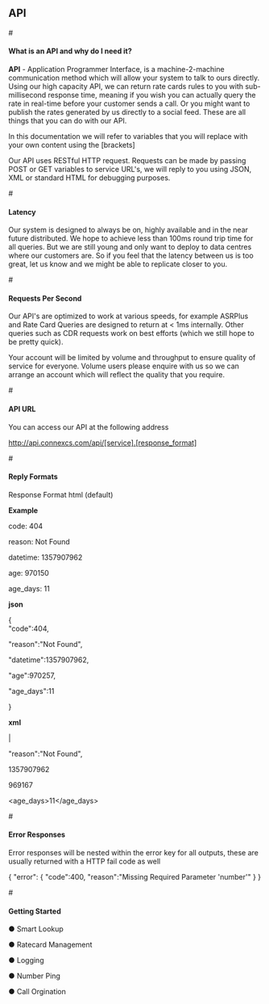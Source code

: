 <h2>API</h2>

#<h4>What is an API and why do I need it?</h4>

<b>API</b> - Application Programmer Interface, is a machine-2-machine communication method which will allow your system to talk to ours directly. Using our high capacity API, we can return rate cards rules to you with sub-millisecond response time, meaning if you wish you can actually query the rate in real-time before your customer sends a call. Or you might want to publish the rates generated by us directly to a social feed. These are all things that you can do with our API.

In this documentation we will refer to variables that you will replace with your own content using the [brackets]

Our API uses RESTful HTTP request. Requests can be made by passing POST or GET variables to service URL's, we will reply to you using JSON, XML or standard HTML for debugging purposes.

#<h4>Latency</h4>

Our system is designed to always be on, highly available and in the near future distributed. We hope to achieve less than 100ms round trip time for all queries. But we are still young and only want to deploy to data centres where our customers are. So if you feel that the latency between us is too great, let us know and we might be able to replicate closer to you.

#<h4>Requests Per Second</h4>

Our API's are optimized to work at various speeds, for example ASRPlus and Rate Card Queries are designed to return at < 1ms internally. Other queries such as CDR requests work on best efforts (which we still hope to be pretty quick).

Your account will be limited by volume and throughput to ensure quality of service for everyone. Volume users please enquire with us so we can arrange an account which will reflect the quality that you require.

#<h4>API URL</h4>

You can access our API at the following address

http://api.connexcs.com/api/[service].[response_format] </code>

#<h4>Reply Formats</h4>

Response Format html (default)      

<b>Example</b>

 code:                404
 
 reason:              Not Found
 
 datetime:            1357907962
 
 age:                 970150
 
 age_days:            11

<b>json</b>

{                        
  "code":404,
 
  "reason":"Not Found",
 
  "datetime":1357907962,
 
  "age":970257,
 
  "age_days":11

}

<b>xml</b>

<?xml version="1.0"?>                        

<asrplus>|

"reason":"Not Found",

<datetime>1357907962</datetime>

<age>969167</age>

<age_days>11</age_days>

</asrplus>

#<h4>Error Responses</h4>

Error responses will be nested within the error key for all outputs, these are usually returned with a HTTP fail code as well

{
"error": {
      "code":400, 
      "reason":"Missing Required Parameter 'number'"
  }
}

#<h4>Getting Started</h4>

&#x25cf; Smart Lookup

&#x25cf; Ratecard Management

&#x25cf; Logging

&#x25cf; Number Ping

&#x25cf; Call Orgination

